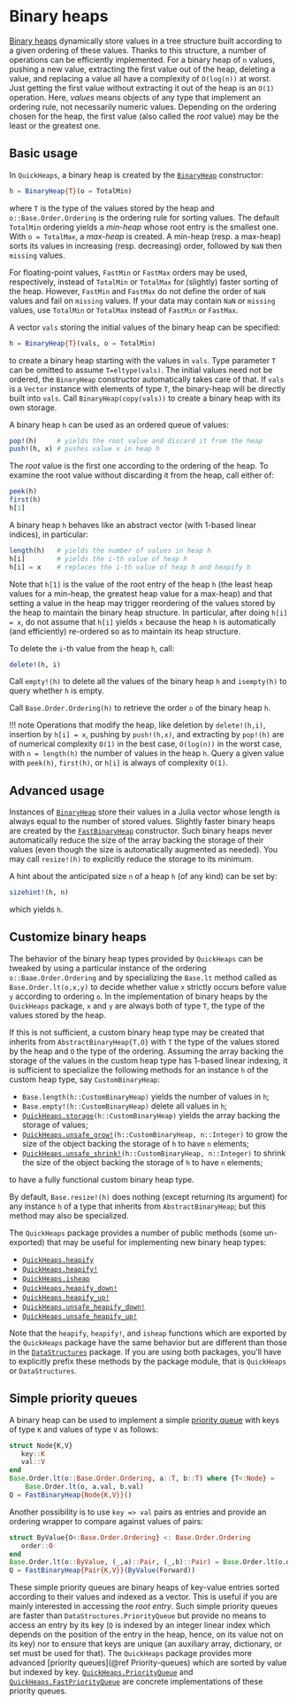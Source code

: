 # Binary heaps

[Binary heaps](https://en.wikipedia.org/wiki/Binary_heap) dynamically store values in a tree
structure built according to a given ordering of these values. Thanks to this structure, a
number of operations can be efficiently implemented. For a binary heap of `n` values,
pushing a new value, extracting the first value out of the heap, deleting a value, and
replacing a value all have a complexity of `O(log(n))` at worst. Just getting the first
value without extracting it out of the heap is an `O(1)` operation. Here, *values* means
objects of any type that implement an ordering rule, not necessarily numeric values.
Depending on the ordering chosen for the heap, the first value (also called the *root*
value) may be the least or the greatest one.


## Basic usage

In `QuickHeaps`, a binary heap is created by the [`BinaryHeap`](@ref) constructor:

```julia
h = BinaryHeap{T}(o = TotalMin)
```

where `T` is the type of the values stored by the heap and `o::Base.Order.Ordering` is the
ordering rule for sorting values. The default `TotalMin` ordering yields a *min-heap* whose
root entry is the smallest one. With `o = TotalMax`, a *max-heap* is created. A min-heap
(resp. a max-heap) sorts its values in increasing (resp. decreasing) order, followed by
`NaN` then `missing` values.

For floating-point values, `FastMin` or `FastMax` orders may be used, respectively, instead
of `TotalMin` or `TotalMax` for (slightly) faster sorting of the heap. However, `FastMin`
and `FastMax` do not define the order of `NaN` values and fail on `missing` values. If your
data may contain `NaN` or `missing` values, use `TotalMin` or `TotalMax` instead of
`FastMin` or `FastMax`.

A vector `vals` storing the initial values of the binary heap can be specified:

```julia
h = BinaryHeap{T}(vals, o = TotalMin)
```

to create a binary heap starting with the values in `vals`. Type parameter `T` can be
omitted to assume `T=eltype(vals)`. The initial values need not be ordered, the `BinaryHeap`
constructor automatically takes care of that. If `vals` is a `Vector` instance with elements
of type `T`, the binary-heap will be directly built into `vals`. Call
`BinaryHeap(copy(vals))` to create a binary heap with its own storage.

A binary heap `h` can be used as an ordered queue of values:

```julia
pop!(h)     # yields the root value and discard it from the heap
push!(h, x) # pushes value x in heap h
```

The *root* value is the first one according to the ordering of the heap. To examine the root
value without discarding it from the heap, call either of:

```julia
peek(h)
first(h)
h[1]
```

A binary heap `h` behaves like an abstract vector (with 1-based linear indices), in
particular:

```julia
length(h)   # yields the number of values in heap h
h[i]        # yields the i-th value of heap h
h[i] = x    # replaces the i-th value of heap h and heapify h
```

Note that `h[1]` is the value of the root entry of the heap `h` (the least heap values for a
min-heap, the greatest heap value for a max-heap) and that setting a value in the heap may
trigger reordering of the values stored by the heap to maintain the binary heap structure.
In particular, after doing `h[i] = x`, do not assume that `h[i]` yields `x` because the heap
`h` is automatically (and efficiently) re-ordered so as to maintain its heap structure.

To delete the `i`-th value from the heap `h`, call:

```julia
delete!(h, i)
```

Call `empty!(h)` to delete all the values of the binary heap `h` and `isempty(h)` to query
whether `h` is empty.

Call `Base.Order.Ordering(h)` to retrieve the order `o` of the binary heap `h`.

!!! note
    Operations that modify the heap, like deletion by `delete!(h,i)`, insertion by `h[i] =
    x`, pushing by `push!(h,x)`, and extracting by `pop!(h)` are of numerical complexity
    `O(1)` in the best case, `O(log(n))` in the worst case, with `n = length(h)` the number
    of values in the heap `h`. Query a given value with `peek(h)`, `first(h)`, or `h[i]` is
    always of complexity `O(1)`.


## Advanced usage

Instances of [`BinaryHeap`](@ref) store their values in a Julia vector whose length is
always equal to the number of stored values. Slightly faster binary heaps are created by the
[`FastBinaryHeap`](@ref) constructor. Such binary heaps never automatically reduce the size
of the array backing the storage of their values (even though the size is automatically
augmented as needed). You may call `resize!(h)` to explicitly reduce the storage to its
minimum.

A hint about the anticipated size `n` of a heap `h` (of any kind) can be set by:

```julia
sizehint!(h, n)
```

which yields `h`.


## Customize binary heaps

The behavior of the binary heap types provided by `QuickHeaps` can be tweaked by using a
particular instance of the ordering `o::Baae.Order.Ordering` and by specializing the
`Base.lt` method called as `Base.Order.lt(o,x,y)` to decide whether value `x` strictly
occurs before value `y` according to ordering `o`. In the implementation of binary heaps by
the `QuickHeaps` package, `x` and `y` are always both of type `T`, the type of the values
stored by the heap.

If this is not sufficient, a custom binary heap type may be created that inherits from
`AbstractBinaryHeap{T,O}` with `T` the type of the values stored by the heap and `O` the
type of the ordering. Assuming the array backing the storage of the values in the custom
heap type has 1-based linear indexing, it is sufficient to specialize the following methods
for an instance `h` of the custom heap type, say `CustomBinaryHeap`:

- `Base.length(h::CustomBinaryHeap)` yields the number of values in `h`;
- `Base.empty!(h::CustomBinaryHeap)` delete all values in `h`;
- [`QuickHeaps.storage`](@ref)`(h::CustomBinaryHeap)` yields the array backing the storage
  of values;
- [`QuickHeaps.unsafe_grow!`](@ref)`(h::CustomBinaryHeap, n::Integer)` to grow the size of the
  object backing the storage of `h` to have `n` elements;
- [`QuickHeaps.unsafe_shrink!`](@ref)`(h::CustomBinaryHeap, n::Integer)` to shrink the size
  of the object backing the storage of `h` to have `n` elements;

to have a fully functional custom binary heap type.

By default, `Base.resize!(h)` does nothing (except returning its argument) for any instance
`h` of a type that inherits from `AbstractBinaryHeap`; but this method may also be
specialized.

The `QuickHeaps` package provides a number of public methods (some un-exported) that may be
useful for implementing new binary heap types:

- [`QuickHeaps.heapify`](@ref)
- [`QuickHeaps.heapify!`](@ref)
- [`QuickHeaps.isheap`](@ref)
- [`QuickHeaps.heapify_down!`](@ref)
- [`QuickHeaps.heapify_up!`](@ref)
- [`QuickHeaps.unsafe_heapify_down!`](@ref)
- [`QuickHeaps.unsafe_heapify_up!`](@ref)

Note that the `heapify`, `heapify!`, and `isheap` functions which are exported by the
`QuickHeaps` package have the same behavior but are different than those in the
[`DataStructures`](https://github.com/JuliaCollections/DataStructures.jl) package. If you
are using both packages, you'll have to explicitly prefix these methods by the package
module, that is `QuickHeaps` or `DataStructures`.


## Simple priority queues

A binary heap can be used to implement a simple [priority
queue](https://en.wikipedia.org/wiki/Priority_queue) with keys of type `K` and values of
type `V` as follows:

```julia
struct Node{K,V}
   key::K
   val::V
end
Base.Order.lt(o::Base.Order.Ordering, a::T, b::T) where {T<:Node} =
    Base.Order.lt(o, a.val, b.val)
Q = FastBinaryHeap{Node{K,V}}()
```

Another possibility is to use `key => val` pairs as entries and provide an ordering wrapper
to compare against values of pairs:
```julia
struct ByValue{O<:Base.Order.Ordering} <: Base.Order.Ordering
   order::O
end
Base.Order.lt(o::ByValue, (_,a)::Pair, (_,b)::Pair) = Base.Order.lt(o.order, a, b)
Q = FastBinaryHeap{Pair{K,V}}(ByValue(Forward))
```

These simple priority queues are binary heaps of key-value entries sorted according to their
values and indexed as a vector. This is useful if you are mainly interested in accessing the
*root entry*. Such simple priority queues are faster than `DataStructures.PriorityQueue` but
provide no means to access an entry by its key (`Q` is indexed by an integer linear index
which depends on the position of the entry in the heap, hence, on its value not on its key)
nor to ensure that keys are unique (an auxiliary array, dictionary, or set must be used for
that). The `QuickHeaps` package provides more advanced [priority queues](@ref
Priority-queues) which are sorted by value but indexed by key.
[`QuickHeaps.PriorityQueue`](@ref) and [`QuickHeaps.FastPriorityQueue`](@ref) are concrete
implementations of these priority queues.
